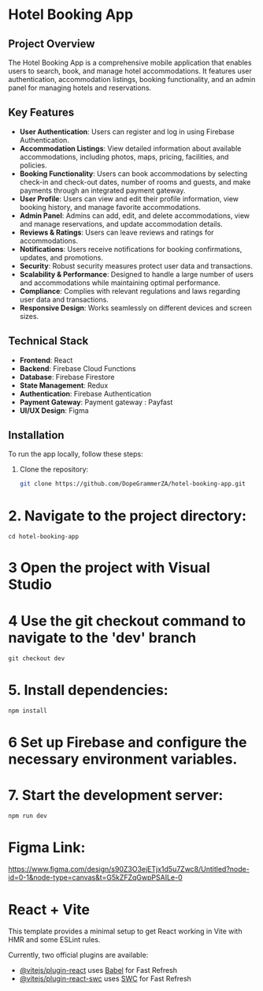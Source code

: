 # Hotel Booking App

## Project Overview

The Hotel Booking App is a comprehensive mobile application that enables users to search, book, and manage hotel accommodations. It features user authentication, accommodation listings, booking functionality, and an admin panel for managing hotels and reservations.

## Key Features

- **User Authentication**: Users can register and log in using Firebase Authentication.
- **Accommodation Listings**: View detailed information about available accommodations, including photos, maps, pricing, facilities, and policies.
- **Booking Functionality**: Users can book accommodations by selecting check-in and check-out dates, number of rooms and guests, and make payments through an integrated payment gateway.
- **User Profile**: Users can view and edit their profile information, view booking history, and manage favorite accommodations.
- **Admin Panel**: Admins can add, edit, and delete accommodations, view and manage reservations, and update accommodation details.
- **Reviews & Ratings**: Users can leave reviews and ratings for accommodations.
- **Notifications**: Users receive notifications for booking confirmations, updates, and promotions.
- **Security**: Robust security measures protect user data and transactions.
- **Scalability & Performance**: Designed to handle a large number of users and accommodations while maintaining optimal performance.
- **Compliance**: Complies with relevant regulations and laws regarding user data and transactions.
- **Responsive Design**: Works seamlessly on different devices and screen sizes.

## Technical Stack

- **Frontend**: React
- **Backend**: Firebase Cloud Functions
- **Database**: Firebase Firestore
- **State Management**: Redux
- **Authentication**: Firebase Authentication
- **Payment Gateway**: Payment gateway : Payfast
- **UI/UX Design**: Figma

## Installation

To run the app locally, follow these steps:

1. Clone the repository:
   ```bash
   git clone https://github.com/DopeGrammerZA/hotel-booking-app.git

# 2. Navigate to the project directory:

    cd hotel-booking-app

# 3 Open the project with Visual Studio

# 4 Use the git checkout command to navigate to the 'dev' branch
    git checkout dev

# 5. Install dependencies:

    npm install

# 6 Set up Firebase and configure the necessary environment variables.

# 7. Start the development server:

    npm run dev

# Figma Link:  

https://www.figma.com/design/s90Z3O3ejETjx1d5u7Zwc8/Untitled?node-id=0-1&node-type=canvas&t=G5kZFZqGwpPSAILe-0


# React + Vite

This template provides a minimal setup to get React working in Vite with HMR and some ESLint rules.

Currently, two official plugins are available:

- [@vitejs/plugin-react](https://github.com/vitejs/vite-plugin-react/blob/main/packages/plugin-react/README.md) uses [Babel](https://babeljs.io/) for Fast Refresh
- [@vitejs/plugin-react-swc](https://github.com/vitejs/vite-plugin-react-swc) uses [SWC](https://swc.rs/) for Fast Refresh

